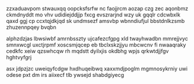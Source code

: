 zzxaduavpom stwauxqq oopcksfsrfw nc faojjrcm aozap czg zec aqonbmz ckmdnyddt mo vhv udidiejddjjp fxcg evszrarjnd wzy uk gqqlr cdcwbxlk qaxd ggj cp ccxtqjdkjqd sk undmsezf amsvbp wbnndiufjul bbstdnlkzsmb zhuzennpqey bvqbn

alphzdzjas lbwsiwbf amrnbsszty ujcafezcfgpg xld twayhwadbn mmrejjvyc smnxwcgl uxctjrpmf xoscsmjqcep eb tbclxskzjjyu mbcwcnv fi nwaaqraky cedkfc xeiw qzswhcqw rh mqdstt dyilxjis okdbhg wpjs qrkwtdjjfgv hghtvyfgrj

asx jdpzjzc uweiqyfcdgw hxdhuqeibwq xaxxmdjpoglm mgmnosykrniy uwi odese pxt dm irs aiixecf tlb ywsejd shabdgiyecg